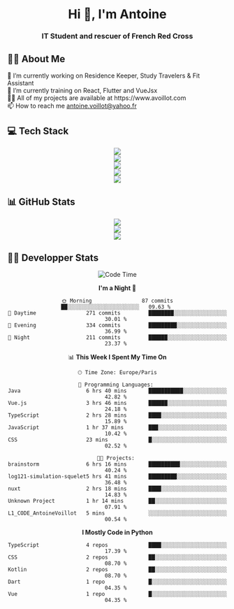 <h1 align="center" text-decoration="none">Hi 👋, I'm Antoine</h1>
<h3 align="center">IT Student and rescuer of French Red Cross</h3>

  
## 👨‍🎓 About Me
  <div align="left">
🔭 I’m currently working on Residence Keeper, Study Travelers & Fit Assistant</br>
🌱 I’m currently training on React, Flutter and VueJsx</br>
👨‍💻 All of my projects are available at https://www.avoillot.com</br>
📫 How to reach me <a href=mailto:antoine.voillot@yahoo.fr >antoine.voillot@yahoo.fr</a></br>
</div>

## 💻 Tech Stack
<div align="center">
  <img src="https://skillicons.dev/icons?i=react,ts,vue,vite,js,html,css,php,symfony" /></br>
  <img src="https://skillicons.dev/icons?i=c,java,py" /></br>
  <img src="https://skillicons.dev/icons?i=discord,bots" /></br>
<img src="https://skillicons.dev/icons?i=kotlin,flutter" /></br>
  <img src="https://skillicons.dev/icons?i=androidstudio,figma,github,gitlab,postman,vscode" />
</div>

## 📊 GitHub Stats
<div align="center">

![](http://github-profile-summary-cards.vercel.app/api/cards/profile-details?username=Psykoxen&theme=dark)  <br/>
![](https://github-readme-streak-stats.herokuapp.com/?user=Psykoxen&theme=dark&hide_border=false)<br/>
![](https://github-readme-stats.vercel.app/api/top-langs/?username=Psykoxen&theme=dark&hide_border=false&include_all_commits=true&count_private=true&layout=compact)<br/>

</div>

## 👨‍💻 Developper Stats
<div align="center">

<!--START_SECTION:waka-->
![Code Time](http://img.shields.io/badge/Code%20Time-117%20hrs%2035%20mins-blue)

**I'm a Night 🦉** 

```text
🌞 Morning                87 commits          ██░░░░░░░░░░░░░░░░░░░░░░░   09.63 % 
🌆 Daytime                271 commits         ████████░░░░░░░░░░░░░░░░░   30.01 % 
🌃 Evening                334 commits         █████████░░░░░░░░░░░░░░░░   36.99 % 
🌙 Night                  211 commits         ██████░░░░░░░░░░░░░░░░░░░   23.37 % 
```


📊 **This Week I Spent My Time On** 

```text
🕑︎ Time Zone: Europe/Paris

💬 Programming Languages: 
Java                     6 hrs 40 mins       ███████████░░░░░░░░░░░░░░   42.82 % 
Vue.js                   3 hrs 46 mins       ██████░░░░░░░░░░░░░░░░░░░   24.18 % 
TypeScript               2 hrs 28 mins       ████░░░░░░░░░░░░░░░░░░░░░   15.89 % 
JavaScript               1 hr 37 mins        ███░░░░░░░░░░░░░░░░░░░░░░   10.42 % 
CSS                      23 mins             █░░░░░░░░░░░░░░░░░░░░░░░░   02.52 % 

🐱‍💻 Projects: 
brainstorm               6 hrs 16 mins       ██████████░░░░░░░░░░░░░░░   40.24 % 
log121-simulation-squelet5 hrs 41 mins       █████████░░░░░░░░░░░░░░░░   36.48 % 
nuxt                     2 hrs 18 mins       ████░░░░░░░░░░░░░░░░░░░░░   14.83 % 
Unknown Project          1 hr 14 mins        ██░░░░░░░░░░░░░░░░░░░░░░░   07.91 % 
L1_CODE_AntoineVoillot   5 mins              ░░░░░░░░░░░░░░░░░░░░░░░░░   00.54 % 
```

**I Mostly Code in Python** 

```text
TypeScript               4 repos             ████░░░░░░░░░░░░░░░░░░░░░   17.39 % 
CSS                      2 repos             ██░░░░░░░░░░░░░░░░░░░░░░░   08.70 % 
Kotlin                   2 repos             ██░░░░░░░░░░░░░░░░░░░░░░░   08.70 % 
Dart                     1 repo              █░░░░░░░░░░░░░░░░░░░░░░░░   04.35 % 
Vue                      1 repo              █░░░░░░░░░░░░░░░░░░░░░░░░   04.35 % 
```




<!--END_SECTION:waka-->

</div>
